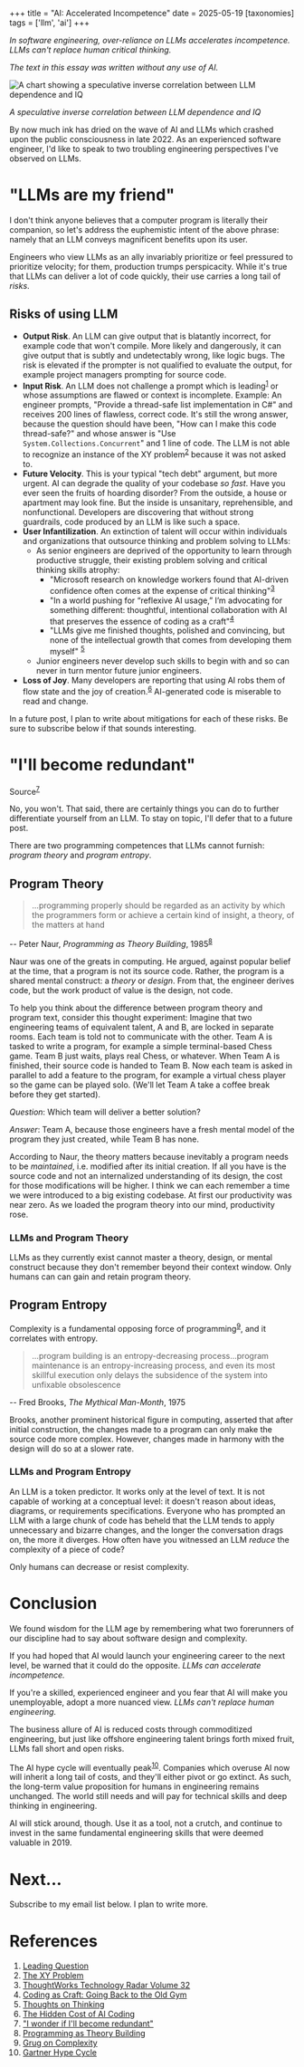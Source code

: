 +++
title = "AI: Accelerated Incompetence"
date = 2025-05-19
[taxonomies]
tags = ['llm', 'ai']
+++

*In software engineering, over-reliance on LLMs accelerates incompetence. LLMs can't replace human critical thinking.*

*The text in this essay was written without any use of AI.*

<img class="mx-auto" src="../llm_dependence.jpg" alt="A chart showing a speculative inverse correlation between LLM dependence and IQ"/>
<div class="text-center">
  <p style="font-style: italic">
    A speculative inverse correlation between LLM dependence and IQ
  </p>
</div>

By now much ink has dried on the wave of AI and LLMs which crashed upon the public consciousness in late 2022. As an experienced software engineer, I'd like to speak to two troubling engineering perspectives I've observed on LLMs.

# "LLMs are my friend"

I don't think anyone believes that a computer program is literally their companion, so let's address the euphemistic intent of the above phrase: namely that an LLM conveys magnificent benefits upon its user. 

Engineers who view LLMs as an ally invariably prioritize or feel pressured to prioritize velocity; for them, production trumps perspicacity. While it's true that LLMs can deliver a lot of code quickly, their use carries a long tail of *risks*. 

## Risks of using LLM

- **Output Risk**. An LLM can give output that is blatantly incorrect, for example code that won't compile. More likely and dangerously, it can give output that is subtly and undetectably wrong, like logic bugs. The risk is elevated if the prompter is not qualified to evaluate the output, for example project managers prompting for source code.
- **Input Risk**. An LLM does not challenge a prompt which is leading<sup>[1](#references)</sup> or whose assumptions are flawed or context is incomplete. Example: An engineer prompts, "Provide a thread-safe list implementation in C#" and receives 200 lines of flawless, correct code. It's still the wrong answer, because the question should have been, "How can I make this code thread-safe?" and whose answer is "Use `System.Collections.Concurrent`" and 1 line of code. The LLM is not able to recognize an instance of the XY problem<sup>[2](#references)</sup> because it was not asked to.
- **Future Velocity**. This is your typical "tech debt" argument, but more urgent. AI can degrade the quality of your codebase *so fast*. Have you ever seen the fruits of hoarding disorder? From the outside, a house or apartment may look fine. But the inside is unsanitary, reprehensible, and nonfunctional. Developers are discovering that without strong guardrails, code produced by an LLM is like such a space. 
- **User Infantilization**. An extinction of talent will occur within individuals and organizations that outsource thinking and problem solving to LLMs:
	- As senior engineers are deprived of the opportunity to learn through productive struggle, their existing problem solving and critical thinking skills atrophy:
		- "Microsoft research on knowledge workers found that AI-driven confidence often comes at the expense of critical thinking"<sup>[3](#references)</sup>
		- "In a world pushing for “reflexive AI usage,” I’m advocating for something different: thoughtful, intentional collaboration with AI that preserves the essence of coding as a craft"<sup>[4](#references)</sup>
		- "LLMs give me finished thoughts, polished and convincing, but none of the intellectual growth that comes from developing them myself" <sup>[5](#references)</sup>
	- Junior engineers never develop such skills to begin with and so can never in turn mentor future junior engineers.
- **Loss of Joy**. Many developers are reporting that using AI robs them of flow state and the joy of creation.<sup>[6](#references)</sup> AI-generated code is miserable to read and change.

In a future post, I plan to write about mitigations for each of these risks. Be sure to subscribe below if that sounds interesting.

# "I'll become redundant"

Source<sup>[7](#references)</sup>

No, you won't. That said, there are certainly things you can do to further differentiate yourself from an LLM. To stay on topic, I'll defer that to a future post.

There are two programming competences that LLMs cannot furnish: *program theory* and *program entropy*.

## Program Theory

> ...programming properly should be regarded as an activity by which the programmers form or achieve a certain kind of insight, a theory, of the matters at hand 

-- Peter Naur, *Programming as Theory Building*, 1985<sup>[8](#references)</sup>

Naur was one of the greats in computing. He argued, against popular belief at the time, that a program is not its source code. Rather, the program is a shared mental construct: a *theory* or *design*. From that, the engineer derives code, but the work product of value is the design, not code. 

To help you think about the difference between program theory and program text, consider this thought experiment: Imagine that two engineering teams of equivalent talent, A and B, are locked in separate rooms. Each team is told not to communicate with the other. Team A is tasked to write a program, for example a simple terminal-based Chess game. Team B just waits, plays real Chess, or whatever. When Team A is finished, their source code is handed to Team B. Now each team is asked in parallel to add a feature to the program, for example a virtual chess player so the game can be played solo. (We'll let Team A take a coffee break before they get started). 

*Question*: Which team will deliver a better solution? 

*Answer*: Team A, because those engineers have a fresh mental model of the program they just created, while Team B has none.

According to Naur, the theory matters because inevitably a program needs to be *maintained*, i.e. modified after its initial creation. If all you have is the source code and not an internalized understanding of its design, the cost for those modifications will be higher. I think we can each remember a time we were introduced to a big existing codebase. At first our productivity was near zero. As we loaded the program theory into our mind, productivity rose.

### LLMs and Program Theory

LLMs as they currently exist cannot master a theory, design, or mental construct because they don't remember beyond their context window. Only humans can can gain and retain program theory.

## Program Entropy

Complexity is a fundamental opposing force of programming<sup>[9](#references)</sup>, and it correlates with entropy.

> ...program building is an entropy-decreasing process...program maintenance is an entropy-increasing process, and even its most skillful execution only delays the subsidence of the system into unfixable obsolescence 

-- Fred Brooks, *The Mythical Man-Month*, 1975
 
Brooks, another prominent historical figure in computing, asserted that after initial construction, the changes made to a program can only make the source code more complex. However, changes made in harmony with the design will do so at a slower rate.

### LLMs and Program Entropy

An LLM is a token predictor. It works only at the level of text. It is not capable of working at a conceptual level: it doesn't reason about ideas, diagrams, or requirements specifications. Everyone who has prompted an LLM with a large chunk of code has beheld that the LLM tends to apply unnecessary and bizarre changes, and the longer the conversation drags on, the more it diverges. How often have you witnessed an LLM *reduce* the complexity of a piece of code?

Only humans can decrease or resist complexity. 

# Conclusion

We found wisdom for the LLM age by remembering what two forerunners of our discipline had to say about software design and complexity.


If you had hoped that AI would launch your engineering career to the next level, be warned that it could do the opposite. *LLMs can accelerate incompetence.*

If you're a skilled, experienced engineer and you fear that AI will make you unemployable, adopt a more nuanced view. *LLMs can't replace human engineering.*

The business allure of AI is reduced costs through commoditized engineering, but just like offshore engineering talent brings forth mixed fruit, LLMs fall short and open risks.

The AI hype cycle will eventually peak<sup>[10](#references)</sup>. Companies which overuse AI now will inherit a long tail of costs, and they'll either pivot or go extinct. As such, the long-term value proposition for humans in engineering remains unchanged. The world still needs and will pay for technical skills and deep thinking in engineering. 

AI will stick around, though. Use it as a tool, not a crutch, and continue to invest in the same fundamental engineering skills that were deemed valuable in 2019.

# Next...

Subscribe to my email list below. I plan to write more.

# References

1. [Leading Question](https://en.wikipedia.org/wiki/Leading_question)
2. [The XY Problem](https://en.wikipedia.org/wiki/XY_problem)
3. [ThoughtWorks Technology Radar Volume 32](https://www.thoughtworks.com/content/dam/thoughtworks/documents/radar/2025/04/tr_technology_radar_vol_32_en.pdf)
4. [Coding as Craft: Going Back to the Old Gym](https://cekrem.github.io/posts/coding-as-craft-going-back-to-the-old-gym/)
5. [Thoughts on Thinking](https://dcurt.is/thinking)
6. [The Hidden Cost of AI Coding](https://terriblesoftware.org/2025/04/23/the-hidden-cost-of-ai-coding/)
7. ["I wonder if I'll become redundant"](https://www.reddit.com/r/ExperiencedDevs/comments/1h3xpke/dont_know_if_the_right_place_how_to_work_on/ )
8. [Programming as Theory Building](https://pablo.rauzy.name/dev/naur1985programming.pdf)
9. [Grug on Complexity](https://grugbrain.dev/#grug-on-complexity)
10. [Gartner Hype Cycle](https://en.wikipedia.org/wiki/Gartner_hype_cycle)
